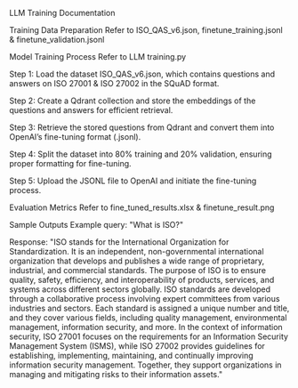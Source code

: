 LLM Training Documentation

Training Data Preparation
Refer to ISO_QAS_v6.json, finetune_training.jsonl & finetune_validation.jsonl

Model Training Process
Refer to LLM training.py

Step 1: Load the dataset ISO_QAS_v6.json, which contains questions and answers on ISO 27001 & ISO 27002 in the SQuAD format.

Step 2: Create a Qdrant collection and store the embeddings of the questions and answers for efficient retrieval.

Step 3: Retrieve the stored questions from Qdrant and convert them into OpenAI’s fine-tuning format (.jsonl).

Step 4: Split the dataset into 80% training and 20% validation, ensuring proper formatting for fine-tuning.

Step 5: Upload the JSONL file to OpenAI and initiate the fine-tuning process.

Evaluation Metrics
Refer to fine_tuned_results.xlsx & finetune_result.png

Sample Outputs
Example query: "What is ISO?"

Response: "ISO stands for the International Organization for Standardization. It is an independent, non-governmental international organization that develops and publishes a wide range of proprietary, industrial, and commercial standards. The purpose of ISO is to ensure quality, safety, efficiency, and interoperability of products, services, and systems across different sectors globally. ISO standards are developed through a collaborative process involving expert committees from various industries and sectors. Each standard is assigned a unique number and title, and they cover various fields, including quality management, environmental management, information security, and more. In the context of information security, ISO 27001 focuses on the requirements for an Information Security Management System (ISMS), while ISO 27002 provides guidelines for establishing, implementing, maintaining, and continually improving information security management. Together, they support organizations in managing and mitigating risks to their information assets." 
